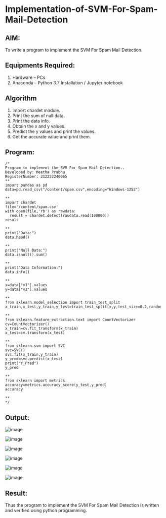 # Implementation-of-SVM-For-Spam-Mail-Detection

## AIM:
To write a program to implement the SVM For Spam Mail Detection.

## Equipments Required:
1. Hardware – PCs
2. Anaconda – Python 3.7 Installation / Jupyter notebook

## Algorithm
1. Import chardet module.
2. Print the sum of null data.
3. Print the data info.
4. Obtain the x and y values.
5. Predict the y values and print the values.
6. Get the accurate value and print them.

## Program:
```
/*
Program to implement the SVM For Spam Mail Detection..
Developed by: Meetha Prabhu
RegisterNumber: 212222240065
**
import pandas as pd
data=pd.read_csv("/content/spam.csv",encoding="Windows-1252")

**
import chardet 
file='/content/spam.csv'
with open(file,'rb') as rawdata:
  result = chardet.detect(rawdata.read(100000))
result

**
print("Data:")
data.head()

**
print("Null Data:")
data.isnull().sum()

**
print("Data Information:")
data.info()
 
**
x=data["v1"].values
y=data["v2"].values
 
**
from sklearn.model_selection import train_test_split
x_train,x_test,y_train,y_test=train_test_split(x,y,test_size=0.2,random_state=0)

**
from sklearn.feature_extraction.text import CountVectorizer
cv=CountVectorizer()
x_train=cv.fit_transform(x_train)
x_test=cv.transform(x_test)

**
from sklearn.svm import SVC
svc=SVC()
svc.fit(x_train,y_train)
y_pred=svc.predict(x_test)
print("Y_Pred")
y_pred

**
from sklearn import metrics
accuracy=metrics.accuracy_score(y_test,y_pred)
accuracy

**
*/
```

## Output:
![image](https://github.com/Meetha22003992/Implementation-of-SVM-For-Spam-Mail-Detection/assets/119401038/ecbdde5c-0714-4a73-9ce5-b27de9020265)

![image](https://github.com/Meetha22003992/Implementation-of-SVM-For-Spam-Mail-Detection/assets/119401038/7e3752db-b624-4127-839b-3596df2ddf05)

![image](https://github.com/Meetha22003992/Implementation-of-SVM-For-Spam-Mail-Detection/assets/119401038/e90120ff-bcb8-4fc6-9251-c61080d201ca)

![image](https://github.com/Meetha22003992/Implementation-of-SVM-For-Spam-Mail-Detection/assets/119401038/1ee4a558-110b-44ed-9fdc-b252a5c105c0)

![image](https://github.com/Meetha22003992/Implementation-of-SVM-For-Spam-Mail-Detection/assets/119401038/39840318-4532-41bd-92c9-5c4a461aec43)

![image](https://github.com/Meetha22003992/Implementation-of-SVM-For-Spam-Mail-Detection/assets/119401038/fc72ee25-867c-4a98-b089-b4202b0586ee)

## Result:
Thus the program to implement the SVM For Spam Mail Detection is written and verified using python programming.
